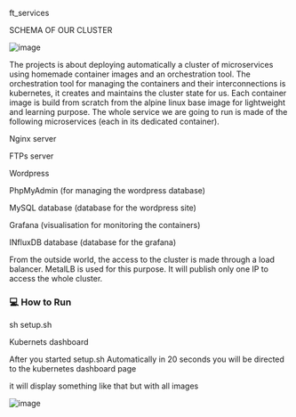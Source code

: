 ft_services

SCHEMA OF OUR CLUSTER

![image](https://user-images.githubusercontent.com/52714837/130298299-09688fa4-28a2-41d1-8e98-93230f97ef7e.png)

The projects is about deploying automatically a cluster of microservices using homemade container images and an orchestration tool. The orchestration tool for managing the containers and their interconnections is kubernetes, it creates and maintains the cluster state for us. Each container image is build from scratch from the alpine linux base image for lightweight and learning purpose. The whole service we are going to run is made of the following microservices (each in its dedicated container).

Nginx server

FTPs server

Wordpress

PhpMyAdmin (for managing the wordpress database)

MySQL database (database for the wordpress site)

Grafana (visualisation for monitoring the containers)

INfluxDB database (database for the grafana)

From the outside world, the access to the cluster is made through a load balancer. MetalLB is used for this purpose. It will publish only one IP to access the whole cluster.

### 💻 How to Run

sh setup.sh

Kubernets dashboard

After you started setup.sh Automatically in 20 seconds you will be directed to the kubernetes dashboard page

it will display something like that but with all images

![image](https://user-images.githubusercontent.com/52714837/130298635-9740f3b6-8042-4067-ac39-4f7ae520d7d5.png)
